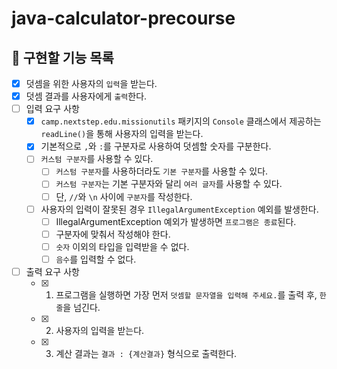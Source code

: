 # java-calculator-precourse

## 📄 구현할 기능 목록
- [x]  덧셈을 위한 사용자의 `입력`을 받는다.
- [x]  덧셈 결과를 사용자에게 `출력`한다.
- [ ]  입력 요구 사항
    - [x]  `camp.nextstep.edu.missionutils` 패키지의 `Console` 클래스에서 제공하는 `readLine()`을 통해 사용자의 입력을 받는다.
    - [x]  기본적으로 `,`와 `:`를 구분자로 사용하여 덧셈할 숫자를 구분한다.
    - [ ]  `커스텀 구분자`를 사용할 수 있다.
        - [ ]  `커스텀 구분자`를 사용하더라도 `기본 구분자`를 사용할 수 있다.
        - [ ]  `커스텀 구분자`는 기본 구분자와 달리 `여러 글자`를 사용할 수 있다.
        - [ ]  단, `//`와 `\n` 사이에 `구분자`를 작성한다.
    - [ ]  사용자의 입력이 잘못된 경우 `IllegalArgumentException` 예외를 발생한다.
        - [ ]  IllegalArgumentException 예외가 발생하면 `프로그램은 종료`된다.
        - [ ]  구분자에 맞춰서 작성해야 한다.
        - [ ]  `숫자` 이외의 타입을 입력받을 수 없다.
        - [ ]  `음수`를 입력할 수 없다.
- [ ]  출력 요구 사항
    - [x]  1. 프로그램을 실행하면 가장 먼저 `덧셈할 문자열을 입력해 주세요.`를 출력 후, `한 줄`을 넘긴다.
    - [x]  2. 사용자의 입력을 받는다.
    - [x]  3. 계산 결과는 `결과 : {계산결과}` 형식으로 출력한다.